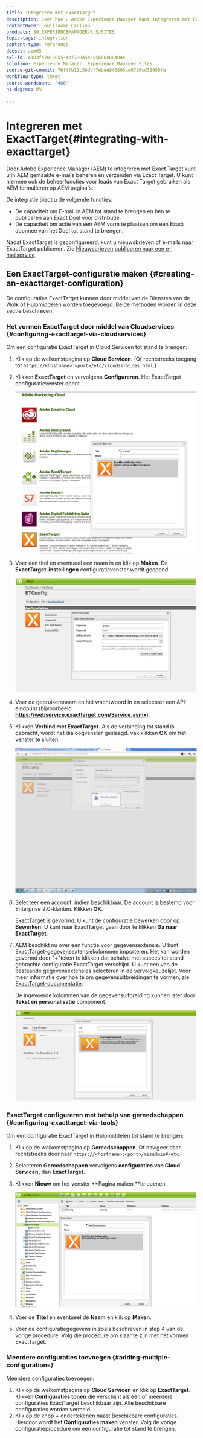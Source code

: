 ```yaml
---
title: Integreren met ExactTarget
description: Leer hoe u Adobe Experience Manager kunt integreren met ExactTarget.
contentOwner: Guillaume Carlino
products: SG_EXPERIENCEMANAGER/6.5/SITES
topic-tags: integration
content-type: reference
docset: aem65
exl-id: 4183fe78-5055-4b77-8a54-55666e86a04e
solution: Experience Manager, Experience Manager Sites
source-git-commit: 76fffb11c56dbf7ebee9f6805ae0799cd32985fe
workflow-type: tm+mt
source-wordcount: '460'
ht-degree: 0%

---
```


# Integreren met ExactTarget{#integrating-with-exacttarget}

Door Adobe Experience Manager (AEM) te integreren met Exact Target kunt u in AEM gemaakte e-mails beheren en verzenden via Exact Target. U kunt hiermee ook de beheerfuncties voor leads van Exact Target gebruiken als AEM formulieren op AEM pagina&#39;s.

De integratie biedt u de volgende functies:

* De capaciteit om E-mail in AEM tot stand te brengen en hen te publiceren aan Exact Doel voor distributie.
* De capaciteit om actie van een AEM vorm te plaatsen om een Exact abonnee van het Doel tot stand te brengen.

Nadat ExactTarget is geconfigureerd, kunt u nieuwsbrieven of e-mails naar ExactTarget publiceren. Zie [Nieuwsbrieven publiceren naar een e-mailservice](/help/sites-authoring/personalization.md).

## Een ExactTarget-configuratie maken {#creating-an-exacttarget-configuration}

De configuraties ExactTarget kunnen door middel van de Diensten van de Wolk of Hulpmiddelen worden toegevoegd. Beide methoden worden in deze sectie beschreven.

### Het vormen ExactTarget door middel van Cloudservices {#configuring-exacttarget-via-cloudservices}

Om een configuratie ExactTarget in Cloud Servicen tot stand te brengen:

1. Klik op de welkomstpagina op **Cloud Servicen**. (Of rechtstreeks toegang tot `https://<hostname>:<port>/etc/cloudservices.html`.)
1. Klikken **ExactTarget** en vervolgens **Configureren**. Het ExactTarget configuratievenster opent.

   ![chlimage_1-19](assets/chlimage_1-19.png)

1. Voer een titel en eventueel een naam in en klik op **Maken**. De **ExactTarget-instellingen** configuratievenster wordt geopend.

   ![chlimage_1](assets/chlimage_1.jpeg)

1. Voer de gebruikersnaam en het wachtwoord in en selecteer een API-eindpunt (bijvoorbeeld **https://webservice.exacttarget.com/Service.asmx**).
1. Klikken **Verbind met ExactTarget.** Als de verbinding tot stand is gebracht, wordt het dialoogvenster geslaagd. vak klikken **OK** om het venster te sluiten.

   ![chlimage_1-1](assets/chlimage_1-1.jpeg)

1. Selecteer een account, indien beschikbaar. De account is bestemd voor Enterprise 2.0-klanten. Klikken **OK**.

   ExactTarget is gevormd. U kunt de configuratie bewerken door op **Bewerken**. U kunt naar ExactTarget gaan door te klikken **Ga naar ExactTarget**.

1. AEM beschikt nu over een functie voor gegevensextensie. U kunt ExactTarget-gegevensextensiekolommen importeren. Het kan worden gevormd door &quot;+&quot;teken te klikken dat behalve met succes tot stand gebrachte configuratie ExactTarget verschijnt. U kunt een van de bestaande gegevensextensies selecteren in de vervolgkeuzelijst. Voor meer informatie over hoe te om gegevensuitbreidingen te vormen, zie [ExactTarget-documentatie](https://help.salesforce.com/s/articleView?id=sf.mc_es_data_extension_data_relationships_classic.htm&amp;type=5).

   De ingevoerde kolommen van de gegevensuitbreiding kunnen later door **Tekst en personalisatie** component.

   ![chlimage_1-2](assets/chlimage_1-2.jpeg)

### ExactTarget configureren met behulp van gereedschappen {#configuring-exacttarget-via-tools}

Om een configuratie ExactTarget in Hulpmiddelen tot stand te brengen:

1. Klik op de welkomstpagina op **Gereedschappen**. Of navigeer daar rechtstreeks door naar `https://<hostname>:<port>/misadmin#/etc`.
1. Selecteren **Gereedschappen** vervolgens **configuraties van Cloud Servicen,** dan **ExactTarget**.
1. Klikken **Nieuw** om het venster **Pagina maken **te openen.

   ![chlimage_1-34](assets/chlimage_1-3.jpeg)

1. Voer de **Titel** en eventueel de **Naam** en klik op **Maken**.
1. Voer de configuratiegegevens in zoals beschreven in stap 4 van de vorige procedure. Volg die procedure om klaar te zijn met het vormen ExactTarget.

### Meerdere configuraties toevoegen {#adding-multiple-configurations}

Meerdere configuraties toevoegen:

1. Klik op de welkomstpagina op **Cloud Servicen** en klik op **ExactTarget**. Klikken **Configuraties tonen** die verschijnt als één of meerdere configuraties ExactTarget beschikbaar zijn. Alle beschikbare configuraties worden vermeld.
1. Klik op de knop **+** ondertekenen naast Beschikbare configuraties. Hierdoor wordt het **Configuraties maken** venster. Volg de vorige configuratieprocedure om een configuratie tot stand te brengen.
